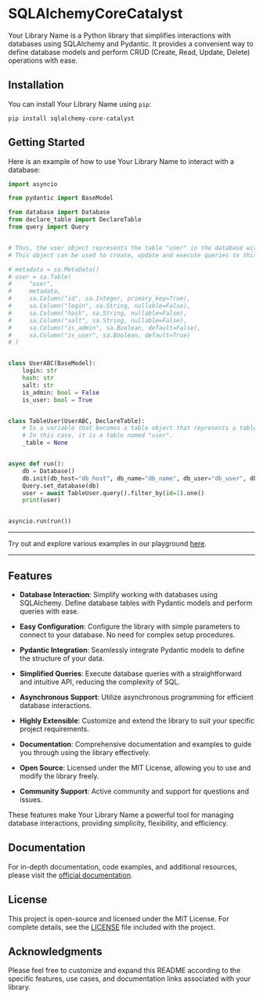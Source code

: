 # SQLAlchemyCoreCatalyst

Your Library Name is a Python library that simplifies interactions with databases using SQLAlchemy and Pydantic. It provides a convenient way to define database models and perform CRUD (Create, Read, Update, Delete) operations with ease.

## Installation

You can install Your Library Name using `pip`:

```shell
pip install sqlalchemy-core-catalyst
```
## Getting Started

Here is an example of how to use Your Library Name to interact with a database:

```python
import asyncio

from pydantic import BaseModel

from database import Database
from declare_table import DeclareTable
from query import Query


# Thus, the user object represents the table "user" in the database with defined columns and their properties.
# This object can be used to create, update and execute queries to this table in SQLAlchemy.

# metadata = sa.MetaData()
# user = sa.Table(
#     "user",
#     metadata,
#     sa.Column("id", sa.Integer, primary_key=True),
#     sa.Column("login", sa.String, nullable=False),
#     sa.Column("hash", sa.String, nullable=False),
#     sa.Column("salt", sa.String, nullable=False),
#     sa.Column("is_admin", sa.Boolean, default=False),
#     sa.Column("is_user", sa.Boolean, default=True)
# )


class UserABC(BaseModel):
    login: str
    hash: str
    salt: str
    is_admin: bool = False
    is_user: bool = True


class TableUser(UserABC, DeclareTable):
    # Is a variable that becomes a table object that represents a table in the database.
    # In this case, it is a table named "user".
    _table = None


async def run():
    db = Database()
    db.init(db_host="db_host", db_name="db_name", db_user="db_user", db_pass="db_pass")
    Query.set_database(db)
    user = await TableUser.query().filter_by(id=1).one()
    print(user)


asyncio.run(run())
```
***
Try out and explore various examples in our playground [here](https://github.com/DimitryMelnichenkoXD/sqlalchemy_core_catalyst/tree/main/examples).
***

## Features

- **Database Interaction**: Simplify working with databases using SQLAlchemy. Define database tables with Pydantic models and perform queries with ease.

- **Easy Configuration**: Configure the library with simple parameters to connect to your database. No need for complex setup procedures.

- **Pydantic Integration**: Seamlessly integrate Pydantic models to define the structure of your data.

- **Simplified Queries**: Execute database queries with a straightforward and intuitive API, reducing the complexity of SQL.

- **Asynchronous Support**: Utilize asynchronous programming for efficient database interactions.

- **Highly Extensible**: Customize and extend the library to suit your specific project requirements.

- **Documentation**: Comprehensive documentation and examples to guide you through using the library effectively.

- **Open Source**: Licensed under the MIT License, allowing you to use and modify the library freely.

- **Community Support**: Active community and support for questions and issues.

These features make Your Library Name a powerful tool for managing database interactions, providing simplicity, flexibility, and efficiency.

## Documentation

For in-depth documentation, code examples, and additional resources, please visit the [official documentation](https://your-documentation-link.com).

## License

This project is open-source and licensed under the MIT License. For complete details, see the [LICENSE](LICENSE) file included with the project.

## Acknowledgments

Please feel free to customize and expand this README according to the specific features, use cases, and documentation links associated with your library.
